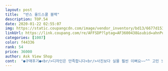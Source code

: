 ```yaml
---
layout: post 
title:  "반스 올드스쿨 블랙" 
description: TOP.54 
date: 2020-01-22 02:55:07 
img: https://static.coupangcdn.com/image/vendor_inventory/bd13/6677d153e47452b7f32f0718c3e329161031eab80ef7ef34ef566805c8c9.jpg 
linkUrl: https://link.coupang.com/re/AFFSDP?lptag=AF3600438&subid=ahnPublicAsk&pageKey=323474526&itemId=1035730126&vendorItemId=70154210661&traceid=V0-113-ef1a1ea6346c0d7d 
categories: [1007] 
color: f44336 
rank: 54 
price: 36000 
author: Ask View Shop 
cont:  "●구매후기●<br/>디자인은 만족합니다<br/>사진보다 실물 훨씬 이뻐요~~^^ 고민 노노! 여러개 쟁여놓고 싶네요^^ 크게 나온다고 해서 사이즈 고민했는데 발볼 넓은 저는 원래 신는 사이즈로  했더니 잘 맞네요 ~~~~!!<br/>신발 딱맞게 잘 맞아요 감사합니다.<br/>ㅎ<br/>예쁩니다<br/>조금 크네요 참고하세요<br/>평소 240신는데 그대로 구입하니<br/>" 
---
```

